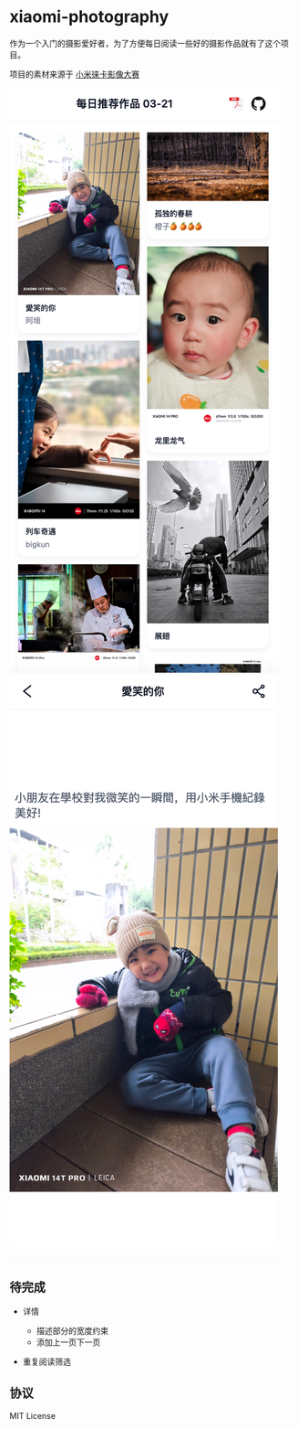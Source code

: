 # xiaomi-photography

作为一个入门的摄影爱好者，为了方便每日阅读一些好的摄影作品就有了这个项目。

项目的素材来源于 [小米徕卡影像大赛](https://www.mi.com/visual/award/workList?type=imageCiTiao)

<img src="./image.png" style="max-width: 500px" />
<img src="./image-1.png" style="max-width: 500px" />

## 待完成

- 详情

  - 描述部分的宽度约束
  - 添加上一页下一页

- 重复阅读筛选

## 协议

MIT License

